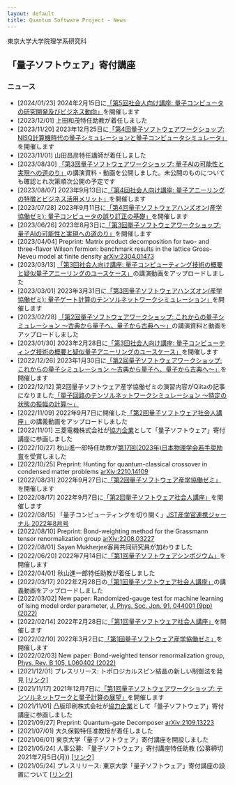 ```yaml
---
layout: default
title: Quantum Software Project - News
---
```


東京大学大学院理学系研究科
##  「量子ソフトウェア」寄付講座

### ニュース

* [2024/01/23] 2024年2月15日に[「第5回社会人向け講座: 量子コンピュータの研究開発及びビジネス動向」](openseminar202402)を開催します
* [2023/12/01] 上田和茂特任助教が着任しました
* [2023/11/20] 2023年12月25日に[「第4回量子ソフトウェアワークショップ: NISQ計算機時代の量子シミュレーションと量子コンピュータシミュレータ」](workshop202312)を開催します
* [2023/11/01] 山田昌彦特任講師が着任しました
* [2023/08/30] [「第3回量子ソフトウェアワークショップ: 量子AIの可能性と実現への道のり」](workshop202308)の講演資料・動画を公開しました。未公開のものについても確認とれ次第順次公開の予定です
* [2023/08/07] 2023年9月13日に[「第4回社会人向け講座: 量子アニーリングの特徴とビジネス活用メリット」](openseminar202309)を開催します
* [2023/07/28] 2023年9月11日に[「第4回量子ソフトウェアハンズオン(産学協働ゼミ): 量子コンピュータの誤り訂正の基礎」](handson202309)を開催します
* [2023/06/26] 2023年8月3日に[「第3回量子ソフトウェアワークショップ: 量子AIの可能性と実現への道のり」](workshop202308)を開催します
* [2023/04/04] Preprint: Matrix product decomposition for two- and three-flavor Wilson fermion: benchmark results in the lattice Gross-Neveu model at finite density [arXiv:2304.01473](https://arxiv.org/abs/2304.01473)
* [2023/03/13] [「第3回社会人向け講座: 量子コンピューティング技術の概要と疑似量子アニーリングのユースケース」](openseminar202302)の講演動画をアップロードしました
* [2023/03/01] 2023年3月31日に[「第3回量子ソフトウェアハンズオン(産学協働ゼミ): 量子ゲート計算のテンソルネットワークシミュレーション」](joint202303)を開催します
* [2023/02/28] [「第2回量子ソフトウェアワークショップ: これからの量子シミュレーション 〜古典から量子へ、量子から古典へ〜」](workshop202301)の講演資料と動画をアップロードしました
* [2023/01/30] 2023年2月28日に[「第3回社会人向け講座: 量子コンピューティング技術の概要と疑似量子アニーリングのユースケース」](openseminar202302)を開催します
* [2022/12/26] 2023年1月30日に[「第2回量子ソフトウェアワークショップ: これからの量子シミュレーション 〜古典から量子へ、量子から古典へ〜」](workshop202301)を開催します
* [2022/12/12] 第2回量子ソフトウェア産学協働ゼミの演習内容がQiitaの記事になりました[「量子回路のテンソルネットワークシミュレーション 〜特定の状態の振幅の計算〜」](https://qiita.com/kazuo_watanabe/items/97a30806f40386cb8e7f)
* [2022/11/09] 2022年9月7日に開催した[「第2回量子ソフトウェア社会人講座」](openseminar202209)の講義動画をアップロードしました
* [2022/11/01] 三菱電機株式会社が[協力企業](sponsor)として「量子ソフトウェア」寄付講座に参画しました
* [2022/10/27] 秋山進一郎特任助教が[第17回(2023年)日本物理学会若手奨励賞](https://www.jps.or.jp/activities/awards/jusyosya/wakate2023.php)を受賞しました 
* [2022/10/25] Preprint: Hunting for quantum-classical crossover in condensed matter problems [arXiv:2210.14109](https://arxiv.org/abs/2210.14109)
* [2022/08/31] 2022年9月27日に[「第2回量子ソフトウェア産学協働ゼミ」](joint202209)を開催します
* [2022/08/17] 2022年9月7日に[「第2回量子ソフトウェア社会人講座」](openseminar202209)を開催します
* [2022/08/15] 「量子コンピューティングを切り開く」[JST産学官連携ジャーナル 2022年8月号](https://www.jst.go.jp/tt/journal/journal_contents/2022/08/2208-04_article.html)
* [2022/08/10] Preprint: Bond-weighting method for the Grassmann tensor renormalization group [arXiv:2208.03227](https://arxiv.org/abs/2208.03227)
* [2022/08/01] Sayan Mukherjee客員共同研究員が加わりました
* [2022/06/20] 2022年7月14日に[「第1回量子ソフトウェアシンポジウム」](symposium202207)を開催します
* [2022/04/01] 秋山進一郎特任助教が着任しました
* [2022/03/17] 2022年2月28日の[「第1回量子ソフトウェア社会人講座」](openseminar202202)の講義動画をアップロードしました
* [2022/03/02] New paper: Randomized-gauge test for machine learning of Ising model order parameter, [J. Phys. Soc. Jpn. 91, 044001 (9pp) (2022)](http://dx.doi.org/10.7566/JPSJ.91.044001)
* [2022/02/14] 2022年2月28日に[「第1回量子ソフトウェア社会人講座」](openseminar202202)を開催します
* [2022/02/10] 2022年3月2日に[「第1回量子ソフトウェア産学協働ゼミ」](joint202203)を開催します
* [2022/02/03] New paper: Bond-weighted tensor renormalization group, [Phys. Rev. B 105, L060402 (2022)](http://dx.doi.org/10.1103/PhysRevB.105.L060402)
* [2021/12/01] プレスリリース: トポロジカルスピン結晶の新しい制御法を発見 [[リンク]](https://www.s.u-tokyo.ac.jp/ja/press/2021/7662/)
* [2021/11/17] 2021年12月7日に[「第1回量子ソフトウェアワークショップ: テンソルネットワークと量子計算の展望」](workshop202112)を開催します
*  [2021/11/01] 凸版印刷株式会社が[協力企業](sponser)として「量子ソフトウェア」寄付講座に参画しました
* [2021/09/27] Preprint: Quantum-gate Decomposer [arXiv:2109.13223](http://arxiv.org/abs/2109.13223)
* [2021/07/01] 大久保毅特任准教授が着任しました
* [2021/06/01] 東京大学「量子ソフトウェア」寄付講座を開設しました
* [2021/05/24] 人事公募: 「量子ソフトウェア」寄付講座特任助教 (公募締切 2021年7月5日(月)) [[リンク]](https://www.s.u-tokyo.ac.jp/ja/recruit/?id=1261)
* [2021/05/24] プレスリリース: 東京大学「量子ソフトウェア」寄付講座の設置について [[リンク]](https://www.s.u-tokyo.ac.jp/ja/press/2021/7387/)
